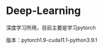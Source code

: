 <!--
 * @Descripttion: 
 * @version: 
 * @Author: xiequan
 * @Date: 2021-07-29 09:37:04
 * @LastEditors: Please set LastEditors
 * @LastEditTime: 2021-10-14 12:18:18
-->
# Deep-Learning
深度学习所用，目前主要是学习pytorch

版本：pytorch1.9-cuda11.1-python3.9.1
